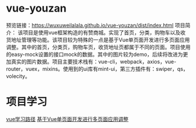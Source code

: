 # vue-youzan
预览链接：https://wuxuweilalala.github.io/vue-youzan/dist/index.html
项目简介： 该项目是使用vue框架构造的有赞商城。实现了首页，分类，购物车以及收货地址管理等功能。该项目较为特殊的一点是基于Vue单页面开发进行多页面应用调整。其中的首页，分类页，购物车页，收货地址页都属于不同的页面。项目使用的easy-mock设置的接口mock的数据。其中的图片较为demo，后续将改进为更加真实的图片数据。项目主要技术栈有：vue-cli，webpack，axios，vue-router，vuex，mixins。使用到的ui库有mint-ui，第三方插件有：swiper，qs，volecity。

# 项目学习
[vue学习路径](https://www.jianshu.com/p/bca259ca694d)
[基于Vue单页面开发进行多页面应用调整](https://www.jianshu.com/p/454d94499851)



